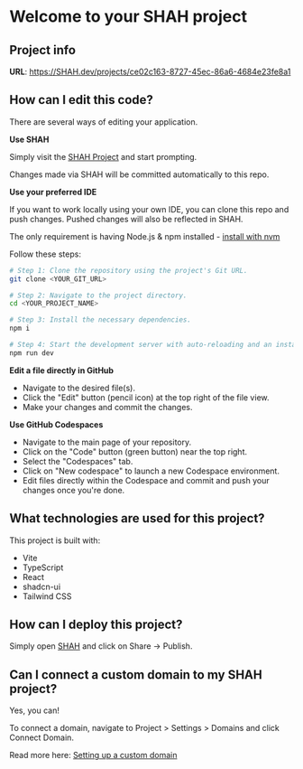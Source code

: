 # Welcome to your SHAH project

## Project info

**URL**: https://SHAH.dev/projects/ce02c163-8727-45ec-86a6-4684e23fe8a1

## How can I edit this code?

There are several ways of editing your application.

**Use SHAH**

Simply visit the [SHAH Project](https://SHAH.dev/projects/ce02c163-8727-45ec-86a6-4684e23fe8a1) and start prompting.

Changes made via SHAH will be committed automatically to this repo.

**Use your preferred IDE**

If you want to work locally using your own IDE, you can clone this repo and push changes. Pushed changes will also be reflected in SHAH.

The only requirement is having Node.js & npm installed - [install with nvm](https://github.com/nvm-sh/nvm#installing-and-updating)

Follow these steps:

```sh
# Step 1: Clone the repository using the project's Git URL.
git clone <YOUR_GIT_URL>

# Step 2: Navigate to the project directory.
cd <YOUR_PROJECT_NAME>

# Step 3: Install the necessary dependencies.
npm i

# Step 4: Start the development server with auto-reloading and an instant preview.
npm run dev
```

**Edit a file directly in GitHub**

- Navigate to the desired file(s).
- Click the "Edit" button (pencil icon) at the top right of the file view.
- Make your changes and commit the changes.

**Use GitHub Codespaces**

- Navigate to the main page of your repository.
- Click on the "Code" button (green button) near the top right.
- Select the "Codespaces" tab.
- Click on "New codespace" to launch a new Codespace environment.
- Edit files directly within the Codespace and commit and push your changes once you're done.

## What technologies are used for this project?

This project is built with:

- Vite
- TypeScript
- React
- shadcn-ui
- Tailwind CSS

## How can I deploy this project?

Simply open [SHAH](https://SHAH.dev/projects/ce02c163-8727-45ec-86a6-4684e23fe8a1) and click on Share -> Publish.

## Can I connect a custom domain to my SHAH project?

Yes, you can!

To connect a domain, navigate to Project > Settings > Domains and click Connect Domain.

Read more here: [Setting up a custom domain](https://docs.SHAH.dev/tips-tricks/custom-domain#step-by-step-guide)
